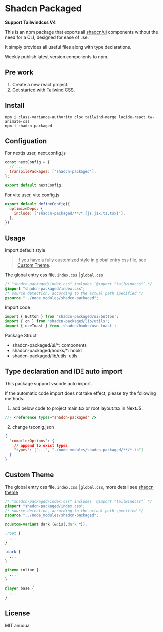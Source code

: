 # Shadcn Packaged

**Support Tailwindcss V4**

This is an npm package that exports all [shadcn/ui](https://ui.shadcn.com/) components without the need for a CLI, designed for ease of use. 

It simply provides all useful files along with type declarations.

Weekly publish latest version components to npm.

## Pre work

1. Create a new react project.
2. [Get started with Tailwind CSS](https://tailwindcss.com/docs/installation).

## Install

```shell
npm i class-variance-authority clsx tailwind-merge lucide-react tw-animate-css
npm i shadcn-packaged
```

## Configuation

For nextjs user, next.config.js

```javascript
const nextConfig = {
  // ...
  transpilePackages: ["shadcn-packaged"],
};

export default nextConfig;
```

For vite user, vite.config.js

```javascript
export default defineConfig({
  optimizeDeps: {
    include: ['shadcn-packaged/**/*.{js,jsx,ts,tsx}'],
  },
})
```

## Usage

Import default style

> If you have a fully customized style in global entry css file, see [Custom Theme](#custom-theme).

The global entry css file, `index.css` | `global.css`

```css
/* "shadcn-packaged/index.css" includes `@import "tailwindcss"` */
@import "shadcn-packaged/index.css";
/* source detection, according to the actual path specified */
@source "../node_modules/shadcn-packaged";
```

Import code

```javascript
import { Button } from 'shadcn-packaged/ui/button';
import { cn } from 'shadcn-packaged/lib/utils';
import { useToast } from 'shadcn/hooks/use-toast';
```

Package Struct

- shadcn-packaged/ui/*: components
- shadcn-packaged/hooks/*: hooks
- shadcn-packaged/lib/utils: utils

## Type declaration and IDE auto import

This package support vscode auto import.

If the automatic code import does not take effect, please try the following methods.

1. add below code to project main.tsx or root layout.tsx in NextJS.

```typescript
/// <reference types="shadcn-packaged" />
```

2. change tsconig.json

```json
{
  "compilerOptions": {
    // append to exist types
    "types": ["...", "./node_modules/shadcn-packaged/**/*.ts"] 
  }
}
```

## Custom Theme

The global entry css file, `index.css` | `global.css`, more detail see [shadcn theme](https://ui.shadcn.com/docs/theming)

```css
/* "shadcn-packaged/index.css" includes `@import "tailwindcss"` */
@import "shadcn-packaged/index.css";
/* source detection, according to the actual path specified */
@source "../node_modules/shadcn-packaged";

@custom-variant dark (&:is(.dark *));

:root {
  ...
}

.dark {
  ...
}

@theme inline {
  ...
}

@layer base {
  ...
}
```

## License

MIT anuoua
